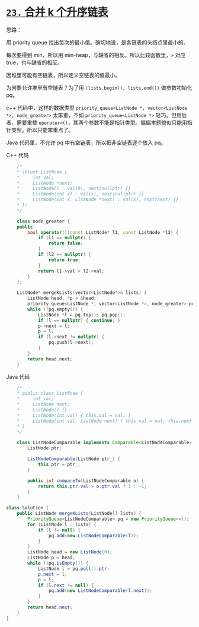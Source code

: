# [`23.` 合并 k 个升序链表](https://leetcode.cn/problems/merge-k-sorted-lists/)

思路：

用 priority queue 找出每次的最小值。确切地说，是各链表的头结点里最小的。

每次要得到 min，所以用 min-heap，与缺省的相反。所以比较函数里，`>` 对应 true，也与缺省的相反。

因堆里可能有空链表，所以定义空链表的值最小。

为何要允许堆里有空链表？为了用 `(lists.begin(), lists.end())` 做参数初始化 pq。

c++ 代码中，这样的数据类型 `priority_queue<ListNode *, vector<ListNode *>, node_greater>` 太笨重，不如 `priority_queue<ListNode *>` 轻巧。但用后者，需要重载 `operator<()`，其两个参数不能是指针类型。偏偏本题貌似只能用指针类型。所以只能笨重点了。

Java 代码里，不允许 pq 中有空链表，所以把非空链表逐个放入 pq。

C++ 代码
```cpp
    /*
    * struct ListNode {
    *     int val;
    *     ListNode *next;
    *     ListNode() : val(0), next(nullptr) {}
    *     ListNode(int x) : val(x), next(nullptr) {}
    *     ListNode(int x, ListNode *next) : val(x), next(next) {}
    * };
    */

    class node_greater {
    public:
        bool operator()(const ListNode* l1, const ListNode *l2) {
            if (l1 == nullptr) {
                return false;
            }
            if (l2 == nullptr) {
                return true;
            }
            return l1->val > l2->val;
        }
    };

    ListNode* mergeKLists(vector<ListNode*>& lists) {
        ListNode head, *p = &head;
        priority_queue<ListNode *, vector<ListNode *>, node_greater> pq(lists.begin(), lists.end());
        while (!pq.empty()) {
            ListNode *l = pq.top(); pq.pop();
            if (l == nullptr) { continue; }
            p->next = l;
            p = l;
            if (l->next != nullptr) {
                pq.push(l->next);
            }
        }
        return head.next;
    }
```

Java 代码

```java
    /*
    * public class ListNode {
    *     int val;
    *     ListNode next;
    *     ListNode() {}
    *     ListNode(int val) { this.val = val; }
    *     ListNode(int val, ListNode next) { this.val = val; this.next = next; }
    * }
    */

    class ListNodeComparable implements Comparable<ListNodeComparable> {
        ListNode ptr;

        ListNodeComparable(ListNode ptr_) {
            this.ptr = ptr_;
        }

        public int compareTo(ListNodeComparable o) {
            return this.ptr.val > o.ptr.val ? 1 : -1;
        }    
    }

class Solution {
    public ListNode mergeKLists(ListNode[] lists) {
        PriorityQueue<ListNodeComparable> pq = new PriorityQueue<>();
        for (ListNode l : lists) {
            if (l != null) {
                pq.add(new ListNodeComparable(l));
            }
        }
        ListNode head = new ListNode(0);
        ListNode p = head;
        while (!pq.isEmpty()) {
            ListNode l = pq.poll().ptr;
            p.next = l;
            p = l;
            if (l.next != null) {
                pq.add(new ListNodeComparable(l.next));
            }
        }
        return head.next;
    }
}
```
